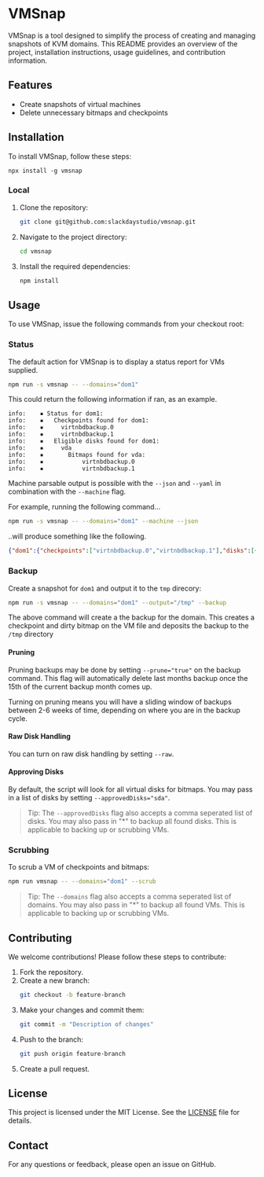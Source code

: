 # VMSnap

VMSnap is a tool designed to simplify the process of creating and managing 
snapshots of KVM domains. This README provides an overview of the project, 
installation instructions, usage guidelines, and contribution information.

## Features

- Create snapshots of virtual machines
- Delete unnecessary bitmaps and checkpoints

## Installation

To install VMSnap, follow these steps:

```
npx install -g vmsnap
```

### Local

1. Clone the repository:
    ```sh
    git clone git@github.com:slackdaystudio/vmsnap.git
    ```
2. Navigate to the project directory:
    ```sh
    cd vmsnap
    ```
3. Install the required dependencies:
    ```sh
    npm install
    ```

## Usage

To use VMSnap, issue the following commands from your checkout root:

### Status

The default action for VMSnap is to display a status report for VMs supplied.
```sh
npm run -s vmsnap -- --domains="dom1"
```

This could return the following information if ran, as an example.

```
info:    ▪ Status for dom1:
info:    ▪   Checkpoints found for dom1:
info:    ▪     virtnbdbackup.0
info:    ▪     virtnbdbackup.1
info:    ▪   Eligible disks found for dom1:
info:    ▪     vda
info:    ▪       Bitmaps found for vda:
info:    ▪           virtnbdbackup.0
info:    ▪           virtnbdbackup.1
```

Machine parsable output is possible with the `--json` and `--yaml` in 
combination with the `--machine` flag.

For example, running the following command... 
```sh
npm run -s vmsnap -- --domains="dom1" --machine --json
```
..will produce something like the following.
```json
{"dom1":{"checkpoints":["virtnbdbackup.0","virtnbdbackup.1"],"disks":[{"disk":"vda","bitmaps":["virtnbdbackup.0","virtnbdbackup.1"]}]}}
```

### Backup

Create a snapshot for `dom1` and output it to the `tmp` direcory:
```sh
npm run -s vmsnap -- --domains="dom1" --output="/tmp" --backup
```
The above command will create a the backup for the domain.  This creates a 
checkpoint and dirty bitmap on the VM file and deposits the backup to the `/tmp`
directory

#### Pruning

Pruning backups may be done by setting `--prune="true"` on the backup command.
This flag will automatically delete last months backup once the 15th of the 
current backup month comes up.  

Turning on pruning means you will have a sliding window of backups between 2-6
weeks of time, depending on where you are in the backup cycle.

#### Raw Disk Handling

You can turn on raw disk handling by setting `--raw`.  

#### Approving Disks

By default, the script will look for all virtual disks for bitmaps.  You may 
pass in a list of disks by setting `--approvedDisks="sda"`.

>Tip: The `--approvedDisks` flag also accepts a comma seperated list of disks.
You may also pass in "*" to backup all found disks.  This is applicable to 
backing up or scrubbing VMs.

### Scrubbing

To scrub a VM of checkpoints and bitmaps:
```sh
npm run vmsnap -- --domains="dom1" --scrub
```

>Tip: The `--domains` flag also accepts a comma seperated list of domains.  You 
may also pass in "*" to backup all found VMs.  This is applicable to backing up 
or scrubbing VMs.

## Contributing

We welcome contributions! Please follow these steps to contribute:

1. Fork the repository.
2. Create a new branch:
    ```sh
    git checkout -b feature-branch
    ```
3. Make your changes and commit them:
    ```sh
    git commit -m "Description of changes"
    ```
4. Push to the branch:
    ```sh
    git push origin feature-branch
    ```
5. Create a pull request.

## License

This project is licensed under the MIT License. See the [LICENSE](LICENSE) file 
for details.

## Contact

For any questions or feedback, please open an issue on GitHub.
